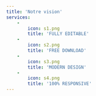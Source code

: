 ```yaml
---
title: 'Notre vision'
services:
    -
        icon: s1.png
        title: 'FULLY EDITABLE'
    -
        icon: s2.png
        title: 'FREE DOWNLOAD'
    -
        icon: s3.png
        title: 'MODERN DESIGN'
    -
        icon: s4.png
        title: '100% RESPONSIVE'
---
```


